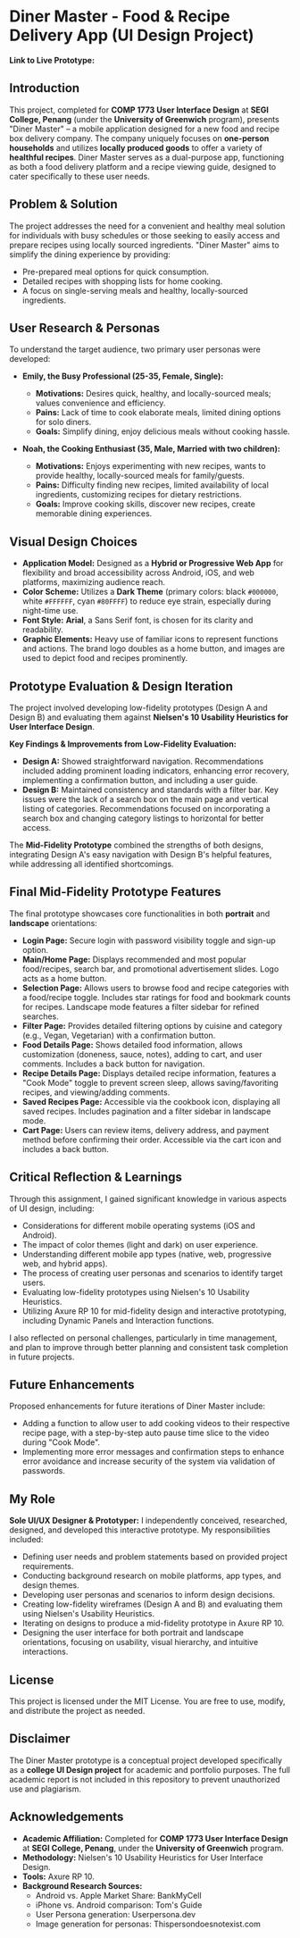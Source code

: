 # Diner Master - Food & Recipe Delivery App (UI Design Project)

**Link to Live Prototype:** 

## Introduction

This project, completed for **COMP 1773 User Interface Design** at **SEGI College, Penang** (under the **University of Greenwich** program), presents "Diner Master" – a mobile application designed for a new food and recipe box delivery company. The company uniquely focuses on **one-person households** and utilizes **locally produced goods** to offer a variety of **healthful recipes**. Diner Master serves as a dual-purpose app, functioning as both a food delivery platform and a recipe viewing guide, designed to cater specifically to these user needs.

## Problem & Solution

The project addresses the need for a convenient and healthy meal solution for individuals with busy schedules or those seeking to easily access and prepare recipes using locally sourced ingredients. "Diner Master" aims to simplify the dining experience by providing:
* Pre-prepared meal options for quick consumption.
* Detailed recipes with shopping lists for home cooking.
* A focus on single-serving meals and healthy, locally-sourced ingredients.

## User Research & Personas

To understand the target audience, two primary user personas were developed:

* **Emily, the Busy Professional (25-35, Female, Single):**
    * **Motivations:** Desires quick, healthy, and locally-sourced meals; values convenience and efficiency.
    * **Pains:** Lack of time to cook elaborate meals, limited dining options for solo diners.
    * **Goals:** Simplify dining, enjoy delicious meals without cooking hassle.

* **Noah, the Cooking Enthusiast (35, Male, Married with two children):**
    * **Motivations:** Enjoys experimenting with new recipes, wants to provide healthy, locally-sourced meals for family/guests.
    * **Pains:** Difficulty finding new recipes, limited availability of local ingredients, customizing recipes for dietary restrictions.
    * **Goals:** Improve cooking skills, discover new recipes, create memorable dining experiences.

## Visual Design Choices

* **Application Model:** Designed as a **Hybrid or Progressive Web App** for flexibility and broad accessibility across Android, iOS, and web platforms, maximizing audience reach.
* **Color Scheme:** Utilizes a **Dark Theme** (primary colors: black `#000000`, white `#FFFFFF`, cyan `#80FFFF`) to reduce eye strain, especially during night-time use.
* **Font Style:** **Arial**, a Sans Serif font, is chosen for its clarity and readability.
* **Graphic Elements:** Heavy use of familiar icons to represent functions and actions. The brand logo doubles as a home button, and images are used to depict food and recipes prominently.

## Prototype Evaluation & Design Iteration

The project involved developing low-fidelity prototypes (Design A and Design B) and evaluating them against **Nielsen's 10 Usability Heuristics for User Interface Design**.

**Key Findings & Improvements from Low-Fidelity Evaluation:**

* **Design A:** Showed straightforward navigation. Recommendations included adding prominent loading indicators, enhancing error recovery, implementing a confirmation button, and including a user guide.
* **Design B:** Maintained consistency and standards with a filter bar. Key issues were the lack of a search box on the main page and vertical listing of categories. Recommendations focused on incorporating a search box and changing category listings to horizontal for better access.

The **Mid-Fidelity Prototype** combined the strengths of both designs, integrating Design A's easy navigation with Design B's helpful features, while addressing all identified shortcomings.

## Final Mid-Fidelity Prototype Features

The final prototype showcases core functionalities in both **portrait** and **landscape** orientations:

* **Login Page:** Secure login with password visibility toggle and sign-up option.
* **Main/Home Page:** Displays recommended and most popular food/recipes, search bar, and promotional advertisement slides. Logo acts as a home button.
* **Selection Page:** Allows users to browse food and recipe categories with a food/recipe toggle. Includes star ratings for food and bookmark counts for recipes. Landscape mode features a filter sidebar for refined searches.
* **Filter Page:** Provides detailed filtering options by cuisine and category (e.g., Vegan, Vegetarian) with a confirmation button.
* **Food Details Page:** Shows detailed food information, allows customization (doneness, sauce, notes), adding to cart, and user comments. Includes a back button for navigation.
* **Recipe Details Page:** Displays detailed recipe information, features a "Cook Mode" toggle to prevent screen sleep, allows saving/favoriting recipes, and viewing/adding comments.
* **Saved Recipes Page:** Accessible via the cookbook icon, displaying all saved recipes. Includes pagination and a filter sidebar in landscape mode.
* **Cart Page:** Users can review items, delivery address, and payment method before confirming their order. Accessible via the cart icon and includes a back button.

## Critical Reflection & Learnings

Through this assignment, I gained significant knowledge in various aspects of UI design, including:
* Considerations for different mobile operating systems (iOS and Android).
* The impact of color themes (light and dark) on user experience.
* Understanding different mobile app types (native, web, progressive web, and hybrid apps).
* The process of creating user personas and scenarios to identify target users.
* Evaluating low-fidelity prototypes using Nielsen's 10 Usability Heuristics.
* Utilizing Axure RP 10 for mid-fidelity design and interactive prototyping, including Dynamic Panels and Interaction functions.

I also reflected on personal challenges, particularly in time management, and plan to improve through better planning and consistent task completion in future projects.

## Future Enhancements

Proposed enhancements for future iterations of Diner Master include:
* Adding a function to allow user to add cooking videos to their respective recipe page, with a step-by-step auto pause time slice to the video during "Cook Mode".
* Implementing more error messages and confirmation steps to enhance error avoidance and increase security of the system via validation of passwords.

## My Role

**Sole UI/UX Designer & Prototyper:** I independently conceived, researched, designed, and developed this interactive prototype. My responsibilities included:
* Defining user needs and problem statements based on provided project requirements.
* Conducting background research on mobile platforms, app types, and design themes.
* Developing user personas and scenarios to inform design decisions.
* Creating low-fidelity wireframes (Design A and B) and evaluating them using Nielsen's Usability Heuristics.
* Iterating on designs to produce a mid-fidelity prototype in Axure RP 10.
* Designing the user interface for both portrait and landscape orientations, focusing on usability, visual hierarchy, and intuitive interactions.

## License

This project is licensed under the MIT License. You are free to use, modify, and distribute the project as needed.

## Disclaimer

The Diner Master prototype is a conceptual project developed specifically as a **college UI Design project** for academic and portfolio purposes. The full academic report is not included in this repository to prevent unauthorized use and plagiarism.

## Acknowledgements

* **Academic Affiliation:** Completed for **COMP 1773 User Interface Design** at **SEGI College, Penang**, under the **University of Greenwich** program.
* **Methodology:** Nielsen's 10 Usability Heuristics for User Interface Design.
* **Tools:** Axure RP 10.
* **Background Research Sources:**
    * Android vs. Apple Market Share: BankMyCell
    * iPhone vs. Android comparison: Tom's Guide
    * User Persona generation: Userpersona.dev
    * Image generation for personas: Thispersondoesnotexist.com
